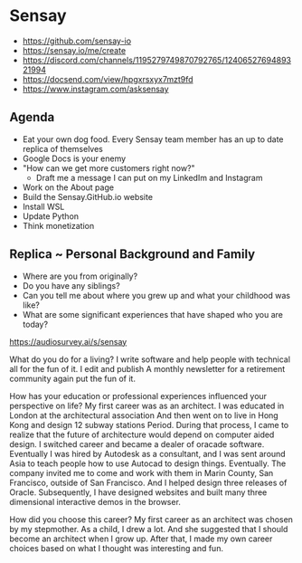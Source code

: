 # Sensay

* https://github.com/sensay-io
* https://sensay.io/me/create
* https://discord.com/channels/1195279749870792765/1240652769489321994
* https://docsend.com/view/hpgxrsxyx7mzt9fd
* https://www.instagram.com/asksensay

## Agenda

* Eat your own dog food. Every Sensay team member has an up to date replica of themselves
* Google Docs is your enemy
* "How can we get more customers right now?"
  * Draft me a message I can put on my LinkedIm and Instagram
* Work on the About page
* Build the Sensay.GitHub.io website
* Install WSL
* Update Python
* Think monetization

## Replica ~ Personal Background and Family

* Where are you from originally?
* Do you have any siblings?
* Can you tell me about where you grew up and what your childhood was like?
* What are some significant experiences that have shaped who you are today?

https://audiosurvey.ai/s/sensay

What do you do for a living?
I write software and help people with technical all for the fun of it. I edit and publish A monthly newsletter for a retirement community again put the fun of it.

How has your education or professional experiences influenced your perspective on life?
My first career was as an architect. I was educated in London at the architectural association And then went on to live in Hong Kong and design 12 subway stations Period. During that process, I came to realize that the future of architecture would depend on computer aided design. I switched career and became a dealer of oracade software. Eventually I was hired by Autodesk as a consultant, and I was sent around Asia to teach people how to use Autocad to design things. Eventually. The company invited me to come and work with them in Marin County, San Francisco, outside of San Francisco. And I helped design three releases of Oracle. Subsequently, I have designed websites and built many three dimensional interactive demos in the browser.

How did you choose this career?
My first career as an architect was chosen by my stepmother. As a child, I drew a lot. And she suggested that I should become an architect when I grow up. After that, I made my own career choices based on what I thought was interesting and fun.
